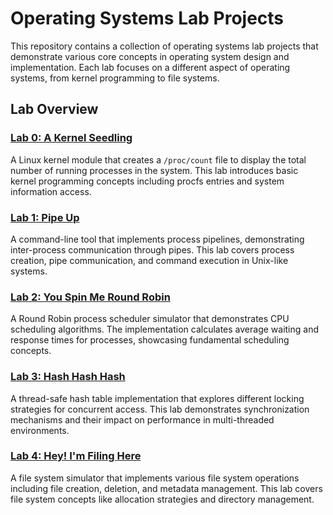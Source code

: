 # Operating Systems Lab Projects

This repository contains a collection of operating systems lab projects that demonstrate various core concepts in operating system design and implementation. Each lab focuses on a different aspect of operating systems, from kernel programming to file systems.

## Lab Overview

### [Lab 0: A Kernel Seedling](lab0/README.md)
A Linux kernel module that creates a `/proc/count` file to display the total number of running processes in the system. This lab introduces basic kernel programming concepts including procfs entries and system information access.

### [Lab 1: Pipe Up](lab1/lab1/README.md)
A command-line tool that implements process pipelines, demonstrating inter-process communication through pipes. This lab covers process creation, pipe communication, and command execution in Unix-like systems.

### [Lab 2: You Spin Me Round Robin](lab2/README.md)
A Round Robin process scheduler simulator that demonstrates CPU scheduling algorithms. The implementation calculates average waiting and response times for processes, showcasing fundamental scheduling concepts.

### [Lab 3: Hash Hash Hash](lab3/README.md)
A thread-safe hash table implementation that explores different locking strategies for concurrent access. This lab demonstrates synchronization mechanisms and their impact on performance in multi-threaded environments.

### [Lab 4: Hey! I'm Filing Here](lab4/README.md)
A file system simulator that implements various file system operations including file creation, deletion, and metadata management. This lab covers file system concepts like allocation strategies and directory management.

